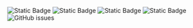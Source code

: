 ![Static Badge](https://img.shields.io/badge/blacklists-60-000000) ![Static Badge](https://img.shields.io/badge/blacklisted-2850458-cc0000) ![Static Badge](https://img.shields.io/badge/whitelisted-2244-00CC00) ![Static Badge](https://img.shields.io/badge/streaming_blacklist-28107-000000) ![GitHub issues](https://img.shields.io/github/issues/fabriziosalmi/blacklists)
